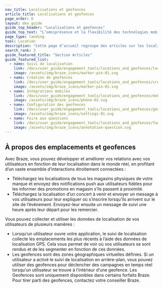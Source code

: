 ```yaml
---
nav_title: Localisations et geofences
article_title: Localisations et geofences
page_order: 6
layout: dev_guide
guide_top_header: "Localisations et geofences"
guide_top_text: "L’omniprésence et la flexibilité des technologies mobiles permettent aux marketeurs, aux gestionnaires de produits et aux équipes de développement commercial d’atteindre leurs utilisateurs partout dans le monde en brouillant les frontières entre les expériences virtuelles et réelles. Reportez-vous aux articles de cette section pour en savoir plus sur le suivi de localisation, la création de geofences, les intégrations mobiles, etc. <br><br>**Les geofences sont uniquement disponibles avec certains forfaits Braze. Pour démarrer, contactez votre gestionnaire du succès des clients Braze.**"
page_type: landing
tool: Location
description: "Cette page d’accueil regroupe des articles sur les localisations et les geofences. Vous trouverez ici des ressources sur le suivi de localisation, la création de geofences, les intégrations mobiles, etc."
search_rank: 3
guide_featured_title: "Section Articles"
guide_featured_list:
  - name: Suivi de localisation
    link: /docs/user_guide/engagement_tools/locations_and_geofences/location_tracking
    image: /assets/img/braze_icons/marker-pin-01.svg
  - name: Création de geofences
    link: /docs/user_guide/engagement_tools/locations_and_geofences/creating_geofences/
    image: /assets/img/braze_icons/marker-pin-01.svg
  - name: Intégrations mobiles
    link: /docs/user_guide/engagement_tools/locations_and_geofences/mobile_integrations/
    image: /assets/img/braze_icons/phone-02.svg
  - name: Configuration des geofences
    link: /docs/user_guide/engagement_tools/locations_and_geofences/geofence_configuration/
    image: /assets/img/braze_icons/settings-01.svg
  - name: Foire aux questions
    link: /docs/user_guide/engagement_tools/locations_and_geofences/faqs/
    image: /assets/img/braze_icons/annotation-question.svg
---
```


## À propos des emplacements et geofences

Avec Braze, vous pouvez développer et améliorer vos relations avec vos utilisateurs en fonction de leur localisation dans le monde réel, en profitant d’un vaste ensemble d’interactions étroitement connectées :

- Téléchargez les localisations de tous les magasins physiques de votre marque et envoyez des notifications push aux utilisateurs fidèles pour les informer des promotions en magasin s’ils passent à proximité. 
- Téléchargez la localisation d’un concert à venir et envoyer un message à vos utilisateurs pour leur expliquer où s’inscrire lorsqu’ils arrivent sur le site de l’événement. Envoyez-leur ensuite un message de suivi une heure après leur départ pour les remercier.

Vous pouvez collecter et utiliser les données de localisation de vos utilisateurs de plusieurs manières :

- Lorsqu’un utilisateur ouvre votre application, le suivi de localisation collecte les emplacements les plus récents à l’aide des données de localisation GPS. Cela vous permet de voir où vos utilisateurs se sont rendus et de les segmenter en fonction de ces données.
- Les geofences sont des zones géographiques virtuelles définies. Si un utilisateur a activé le suivi de localisation en arrière-plan, vous pouvez utiliser des geofences pour déclencher des campagnes en temps réel lorsqu’un utilisateur se trouve à l’intérieur d’une geofence. Les Geofences sont uniquement disponibles dans certains forfaits Braze. Pour tirer parti des geofences, contactez votre conseiller Braze.
<br><br><br>